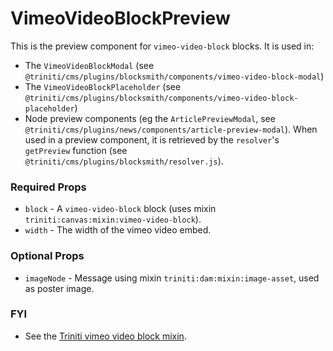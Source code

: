# VimeoVideoBlockPreview

This is the preview component for `vimeo-video-block` blocks. It is used in:
+ The `VimeoVideoBlockModal` (see `@triniti/cms/plugins/blocksmith/components/vimeo-video-block-modal`)
+ The `VimeoVideoBlockPlaceholder` (see `@triniti/cms/plugins/blocksmith/components/vimeo-video-block-placeholder`)
+ Node preview components (eg the `ArticlePreviewModal`, see `@triniti/cms/plugins/news/components/article-preview-modal`). When used in a preview component, it is retrieved by the `resolver`'s `getPreview` function (see `@triniti/cms/plugins/blocksmith/resolver.js`).

### Required Props
+ `block`     - A `vimeo-video-block` block (uses mixin `triniti:canvas:mixin:vimeo-video-block`).
+ `width`     - The width of the vimeo video embed.

### Optional Props
+ `imageNode` - Message using mixin `triniti:dam:mixin:image-asset`, used as poster image.

### FYI
+ See the [Triniti vimeo video block mixin](https://github.com/triniti/schemas/tree/master/schemas/triniti/canvas/mixin/vimeo-video-block).
